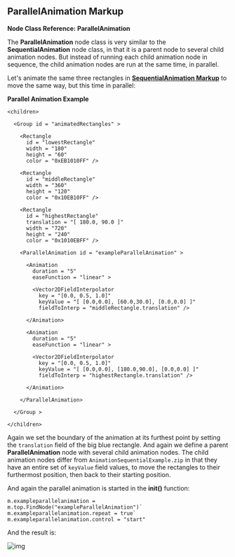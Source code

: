## ParallelAnimation Markup

**Node Class Reference:** **ParallelAnimation**

The **ParallelAnimation** node class is very similar to the **SequentialAnimation** node class, in that it is a parent node to several child animation nodes. But instead of running each child animation node in sequence, the child animation nodes are run at the same time, in parallel.

Let's animate the same three rectangles in [**SequentialAnimation Markup**](https://github.com/rokudev/samples/tree/master/ux%20components/animation) to move the same way, but this time in parallel:

**Parallel Animation Example**

```
<children>
 
  <Group id = "animatedRectangles" >
 
    <Rectangle
      id = "lowestRectangle"
      width = "180"
      height = "60"
      color = "0xEB1010FF" />
 
    <Rectangle
      id = "middleRectangle"
      width = "360"
      height = "120"
      color = "0x10EB10FF" />
 
    <Rectangle
      id = "highestRectangle"
      translation = "[ 180.0, 90.0 ]"
      width = "720"
      height = "240"
      color = "0x1010EBFF" />
 
    <ParallelAnimation id = "exampleParallelAnimation" >
 
      <Animation
        duration = "5"
        easeFunction = "linear" >
 
        <Vector2DFieldInterpolator
          key = "[0.0, 0.5, 1.0]"
          keyValue = "[ [0.0,0.0], [60.0,30.0], [0.0,0.0] ]"
          fieldToInterp = "middleRectangle.translation" />
 
      </Animation>
 
      <Animation
        duration = "5"
        easeFunction = "linear" >
 
        <Vector2DFieldInterpolator
          key = "[0.0, 0.5, 1.0]"
          keyValue = "[ [0.0,0.0], [180.0,90.0], [0.0,0.0] ]"
          fieldToInterp = "highestRectangle.translation" />
 
      </Animation>
 
    </ParallelAnimation>
 
  </Group >
 
</children>
```

Again we set the boundary of the animation at its furthest point by setting the `translation` field of the big blue rectangle. And again we define a parent **ParallelAnimation** node with several child animation nodes. The child animation nodes differ from `AnimationSequentialExample.zip` in that they have an entire set of `keyValue` field values, to move the rectangles to their furthermost position, then back to their starting position.

And again the parallel animation is started in the **init()** function:

```
m.exampleparallelanimation = m.top.FindNode("exampleParallelAnimation")`
m.exampleparallelanimation.repeat = true`
m.exampleparallelanimation.control = "start"
```

And the result is:

![img](https://sdkdocs.roku.com/download/attachments/1606015/animparalleldoc.jpg?version=2&modificationDate=1472836275113&api=v2)